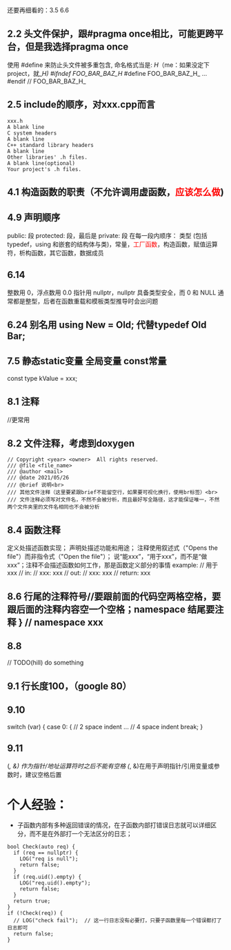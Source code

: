还要再细看的：3.5 6.6

## 2.2 头文件保护，跟#pragma once相比，可能更跨平台，但是我选择pragma once
使用 #define 来防止头文件被多重包含, 命名格式当是: <PROJECT>_<PATH>_<FILE>_H_（me：如果没定下project，就_<PATH>_<FILE>_H_)
#ifndef FOO_BAR_BAZ_H_
#define FOO_BAR_BAZ_H_
...
#endif // FOO_BAR_BAZ_H_
## 2.5 include的顺序，对xxx.cpp而言
```
xxx.h
A blank line
C system headers
A blank line
C++ standard library headers
A blank line
Other libraries' .h files.
A blank line(optional)
Your project's .h files.
```
## 4.1 构造函数的职责（不允许调用虚函数，<font color=red>应该怎么做</font>)
## 4.9 声明顺序
public: 段 protected: 段，最后是 private: 段
在每一段内顺序： 类型 (包括typedef，using 和嵌套的结构体与类)，常量，<font color=red>工厂函数</font>，构造函数，赋值运算符，析构函数，其它函数，数据成员
## 6.14 
整数用 0，浮点数用 0.0
指针用 nullptr，nullptr 具备类型安全，而 0 和 NULL 通常都是整型，后者在函数重载和模板类型推导时会出问题
## 6.24 别名用 using New = Old; 代替typedef Old Bar;
## 7.5 静态static变量 全局变量 const常量
const type kValue = xxx;
## 8.1 注释
//更常用
## 8.2 文件注释，考虑到doxygen
```
// Copyright <year> <owner>  All rights reserved.
/// @file <file_name>
/// @author <mail>
/// @date 2021/05/26
/// @brief 说明<br>
/// 其他文件注释（这里要紧跟brief不能留空行，如果要可视化换行，使用br标签）<br>
/// 文件注释必须写对文件名，不然不会被分析，而且最好写全路径，这才能保证唯一，不然两个文件夹里的文件名相同也不会被分析
```
## 8.4 函数注释
 定义处描述函数实现；
 声明处描述功能和用途；
 注释使用叙述式（"Opens the file"）而非指令式（"Open the file"）；
 说“能xxx”，“用于xxx”，而不是“做xxx”；注释不会描述函数如何工作，那是函数定义部分的事情
example:
  // 用于xxx
  // in:
  //    xxx: xxx
  // out:
  //    xxx: xxx
  // return: xxx

## 8.6 行尾的注释符号//要跟前面的代码空两格空格，要跟后面的注释内容空一个空格；namespace 结尾要注释 }  // namespace xxx
## 8.8
// TODO(hill) do something
## 9.1 行长度100，（google 80）
## 9.10
switch (var) {
  case 0: {  // 2 space indent
    ...      // 4 space indent
    break;
  }
## 9.11
 (*, &) 作为指针/地址运算符时之后不能有空格
(*, &)在用于声明指针/引用变量或参数时，建议空格后置

# 个人经验：
- 子函数内部有多种返回错误的情况，在子函数内部打错误日志就可以详细区分，而不是在外部打一个无法区分的日志；
```
bool Check(auto req) {
  if (req == nullptr) {
    LOG("req is null");
    return false;
  }
  if (req.uid().empty) {
    LOG("req.uid().empty");
    return false;
  }
  return true;
}
if (!Check(req)) {
  // LOG("check fail");  // 这一行日志没有必要打，只要子函数里每一个错误都打了日志即可
  return false;
}
```